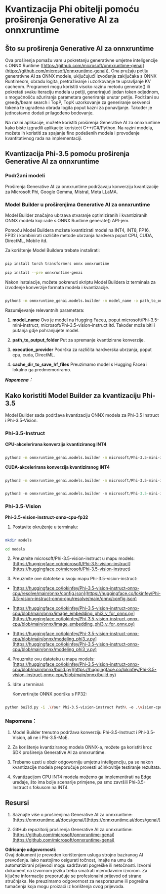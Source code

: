 # **Kvantizacija Phi obitelji pomoću proširenja Generative AI za onnxruntime**

## **Što su proširenja Generative AI za onnxruntime**

Ova proširenja pomažu vam u pokretanju generativne umjetne inteligencije s ONNX Runtime ([https://github.com/microsoft/onnxruntime-genai](https://github.com/microsoft/onnxruntime-genai)). Ona pružaju petlju generativne AI za ONNX modele, uključujući izvođenje zaključaka s ONNX Runtimeom, obradu logita, pretraživanje i uzorkovanje te upravljanje KV cacheom. Programeri mogu koristiti visoko razinu metodu generate() ili pokretati svaku iteraciju modela u petlji, generirajući jedan token odjednom, s mogućnošću ažuriranja parametara generiranja unutar petlje. Podržani su greedy/beam search i TopP, TopK uzorkovanje za generiranje sekvenci tokena te ugrađena obrada logita poput kazni za ponavljanje. Također je jednostavno dodati prilagođeno bodovanje.

Na razini aplikacije, možete koristiti proširenja Generative AI za onnxruntime kako biste izgradili aplikacije koristeći C++/C#/Python. Na razini modela, možete ih koristiti za spajanje fino podešenih modela i provođenje kvantitativnog rada na implementaciji.

## **Kvantizacija Phi-3.5 pomoću proširenja Generative AI za onnxruntime**

### **Podržani modeli**

Proširenja Generative AI za onnxruntime podržavaju konverziju kvantizacije za Microsoft Phi, Google Gemma, Mistral, Meta LLaMA.

### **Model Builder u proširenjima Generative AI za onnxruntime**

Model Builder značajno ubrzava stvaranje optimiziranih i kvantiziranih ONNX modela koji rade s ONNX Runtime generate() API-jem.

Pomoću Model Buildera možete kvantizirati model na INT4, INT8, FP16, FP32 i kombinirati različite metode ubrzanja hardvera poput CPU, CUDA, DirectML, Mobile itd.

Za korištenje Model Buildera trebate instalirati:

```bash

pip install torch transformers onnx onnxruntime

pip install --pre onnxruntime-genai

```

Nakon instalacije, možete pokrenuti skriptu Model Buildera iz terminala za izvođenje konverzije formata modela i kvantizacije.

```bash

python3 -m onnxruntime_genai.models.builder -m model_name -o path_to_output_folder -p precision -e execution_provider -c cache_dir_to_save_hf_files

```

Razumijevanje relevantnih parametara:

1. **model_name** Ovo je model na Hugging Faceu, poput microsoft/Phi-3.5-mini-instruct, microsoft/Phi-3.5-vision-instruct itd. Također može biti i putanja gdje pohranjujete model.

2. **path_to_output_folder** Put za spremanje kvantizirane konverzije.

3. **execution_provider** Podrška za različita hardverska ubrzanja, poput cpu, cuda, DirectML.

4. **cache_dir_to_save_hf_files** Preuzimamo model s Hugging Facea i lokalno ga predmemoriramo.

***Napomena：***

## **Kako koristiti Model Builder za kvantizaciju Phi-3.5**

Model Builder sada podržava kvantizaciju ONNX modela za Phi-3.5 Instruct i Phi-3.5-Vision.

### **Phi-3.5-Instruct**

**CPU-akcelerirana konverzija kvantiziranog INT4**

```bash

python3 -m onnxruntime_genai.models.builder -m microsoft/Phi-3.5-mini-instruct  -o ./onnx-cpu -p int4 -e cpu -c ./Phi-3.5-mini-instruct

```

**CUDA-akcelerirana konverzija kvantiziranog INT4**

```bash

python3 -m onnxruntime_genai.models.builder -m microsoft/Phi-3.5-mini-instruct  -o ./onnx-cpu -p int4 -e cuda -c ./Phi-3.5-mini-instruct

```

```python

python3 -m onnxruntime_genai.models.builder -m microsoft/Phi-3.5-mini-instruct  -o ./onnx-cpu -p int4 -e cuda -c ./Phi-3.5-mini-instruct

```

### **Phi-3.5-Vision**

**Phi-3.5-vision-instruct-onnx-cpu-fp32**

1. Postavite okruženje u terminalu:

```bash

mkdir models

cd models 

```

2. Preuzmite microsoft/Phi-3.5-vision-instruct u mapu models:  
[https://huggingface.co/microsoft/Phi-3.5-vision-instruct](https://huggingface.co/microsoft/Phi-3.5-vision-instruct)

3. Preuzmite ove datoteke u svoju mapu Phi-3.5-vision-instruct:

- [https://huggingface.co/lokinfey/Phi-3.5-vision-instruct-onnx-cpu/resolve/main/onnx/config.json](https://huggingface.co/lokinfey/Phi-3.5-vision-instruct-onnx-cpu/resolve/main/onnx/config.json)

- [https://huggingface.co/lokinfey/Phi-3.5-vision-instruct-onnx-cpu/blob/main/onnx/image_embedding_phi3_v_for_onnx.py](https://huggingface.co/lokinfey/Phi-3.5-vision-instruct-onnx-cpu/blob/main/onnx/image_embedding_phi3_v_for_onnx.py)

- [https://huggingface.co/lokinfey/Phi-3.5-vision-instruct-onnx-cpu/blob/main/onnx/modeling_phi3_v.py](https://huggingface.co/lokinfey/Phi-3.5-vision-instruct-onnx-cpu/blob/main/onnx/modeling_phi3_v.py)

4. Preuzmite ovu datoteku u mapu models:  
[https://huggingface.co/lokinfey/Phi-3.5-vision-instruct-onnx-cpu/blob/main/onnx/build.py](https://huggingface.co/lokinfey/Phi-3.5-vision-instruct-onnx-cpu/blob/main/onnx/build.py)

5. Idite u terminal:

    Konvertirajte ONNX podršku s FP32:

```bash

python build.py -i .\Your Phi-3.5-vision-instruct Path\ -o .\vision-cpu-fp32 -p f32 -e cpu

```

### **Napomena：**

1. Model Builder trenutno podržava konverziju Phi-3.5-Instruct i Phi-3.5-Vision, ali ne i Phi-3.5-MoE.

2. Za korištenje kvantiziranog modela ONNX-a, možete ga koristiti kroz SDK proširenja Generative AI za onnxruntime.

3. Trebamo uzeti u obzir odgovorniju umjetnu inteligenciju, pa se nakon kvantizacije modela preporučuje provesti učinkovitije testiranje rezultata.

4. Kvantizacijom CPU INT4 modela možemo ga implementirati na Edge uređaje, što ima bolje scenarije primjene, pa smo završili Phi-3.5-Instruct s fokusom na INT4.

## **Resursi**

1. Saznajte više o proširenjima Generative AI za onnxruntime: [https://onnxruntime.ai/docs/genai/](https://onnxruntime.ai/docs/genai/)

2. GitHub repozitorij proširenja Generative AI za onnxruntime: [https://github.com/microsoft/onnxruntime-genai](https://github.com/microsoft/onnxruntime-genai)

**Odricanje odgovornosti**:  
Ovaj dokument je preveden korištenjem usluga strojno baziranog AI prevođenja. Iako nastojimo osigurati točnost, imajte na umu da automatizirani prijevodi mogu sadržavati pogreške ili netočnosti. Izvorni dokument na izvornom jeziku treba smatrati mjerodavnim izvorom. Za ključne informacije preporučuje se profesionalni prijevod od strane stručnjaka. Ne preuzimamo odgovornost za nesporazume ili pogrešna tumačenja koja mogu proizaći iz korištenja ovog prijevoda.